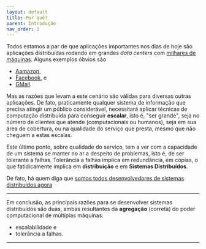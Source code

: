 ```yaml
---
layout: default
title: Por quê?
parent: Introdução
nav_order: 1
---
```



Todos estamos a par de que aplicações importantes nos dias de hoje são aplicações distribuídas rodando em grandes *data centers* com [milhares de máquinas](https://youtu.be/D77WDo881Pc).
Alguns exemplos óbvios são 
* [Aamazon](https://www.amazon.com), 
* [Facebook](https://www.facebook.com), e 
* [GMail](https://www.gmail.com).

Mas as razões que levam a este cenário são válidas para diversas outras aplicações.
De fato, praticamente qualquer sistema de informação que precisa atingir um público considerável, necessitará aplicar técnicas de computação distribuída para conseguir **escalar**, isto é, "ser grande", seja no número de clientes que atende (computacionais ou humanos), seja em sua área de cobertura, ou na qualidade do serviço que presta, mesmo que não cheguem a estas escalas. 

Este último ponto, sobre qualidade do serviço, tem a ver com a capacidade de um sistema se manter no ar a despeito de problemas, isto é, de ser tolerante a falhas. 
Tolerância a falhas implica em redundância, em cópias, o que fatidicamente implica em **distribuição** e em **Sistemas Distribuídos**.

De fato, há quem diga que [somos todos desenvolvedores de sistemas distribuídos agora](https://devclass.com/2019/08/16/pivotal-cto-kubernetes-means-were-all-distributed-systems-programmers-now/)


---
 Em conclusão, as principais razões para se desenvolver sistemas distribuídos são duas, ambas resultantes da **agregação** (correta) do poder computacional de múltiplas máquinas:
 * escalabilidade e
 * tolerância a falhas.
 
 ---